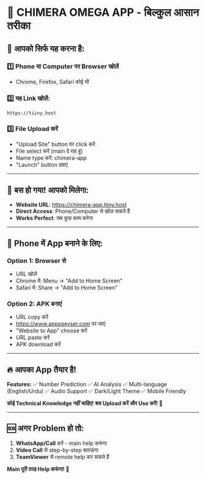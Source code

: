 # 📱 CHIMERA OMEGA APP - बिल्कुल आसान तरीका

## 🎯 आपको सिर्फ यह करना है:

### 1️⃣ **Phone या Computer पर Browser खोलें**
- Chrome, Firefox, Safari कोई भी

### 2️⃣ **यह Link खोलें:**
```
https://tiiny.host
```

### 3️⃣ **File Upload करें**
- "Upload Site" button पर click करें
- File select करें (main दे रहा हूं)
- Name type करें: chimera-app
- "Launch" button दबाएं

---

## 🎉 **बस हो गया! आपको मिलेगा:**
- **Website URL**: https://chimera-app.tiiny.host
- **Direct Access**: Phone/Computer से खोल सकते हैं
- **Works Perfect**: सब कुछ काम करेगा

---

## 📱 **Phone में App बनाने के लिए:**

### Option 1: Browser से
- URL खोलें
- Chrome में: Menu → "Add to Home Screen"
- Safari में: Share → "Add to Home Screen"

### Option 2: APK बनाएं
- URL copy करें
- https://www.appsgeyser.com पर जाएं
- "Website to App" choose करें
- URL paste करें
- APK download करें

---

## 🔥 **आपका App तैयार है!**

**Features:**
✅ Number Prediction
✅ AI Analysis 
✅ Multi-language (English/Urdu)
✅ Audio Support
✅ Dark/Light Theme
✅ Mobile Friendly

**कोई Technical Knowledge नहीं चाहिए!**
**बस Upload करें और Use करें! 🚀**

---

## 🆘 **अगर Problem हो तो:**

1. **WhatsApp/Call** करें - main help करूंगा
2. **Video Call** से step-by-step बताऊंगा  
3. **TeamViewer** से remote help कर सकते हैं

**Main पूरी तरह Help करूंगा! 💪**